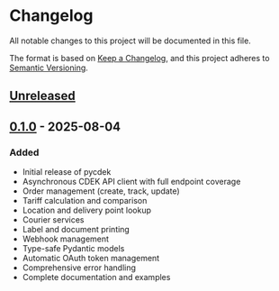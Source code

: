 # Changelog

All notable changes to this project will be documented in this file.

The format is based on [Keep a Changelog](https://keepachangelog.com/en/1.0.0/),
and this project adheres to [Semantic Versioning](https://semver.org/spec/v2.0.0.html).

## [Unreleased]

## [0.1.0] - 2025-08-04

### Added
- Initial release of pycdek
- Asynchronous CDEK API client with full endpoint coverage
- Order management (create, track, update)
- Tariff calculation and comparison
- Location and delivery point lookup
- Courier services
- Label and document printing
- Webhook management
- Type-safe Pydantic models
- Automatic OAuth token management
- Comprehensive error handling
- Complete documentation and examples

[Unreleased]: https://github.com/avoidedabsence/pycdek/compare/v0.1.0...HEAD
[0.1.0]: https://github.com/avoidedabsence/pycdek/releases/tag/v0.1.0

